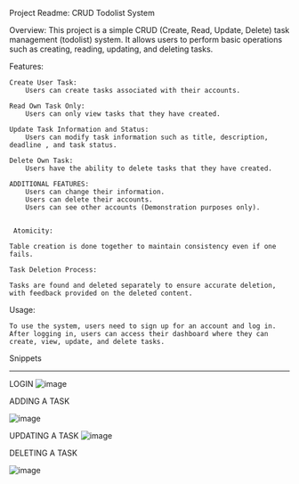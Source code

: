 Project Readme: CRUD Todolist System

Overview:
This project is a simple CRUD (Create, Read, Update, Delete) task management (todolist) system. It allows users to perform basic operations such as creating, reading, updating, and deleting tasks.

Features:

    Create User Task:
        Users can create tasks associated with their accounts.

    Read Own Task Only:
        Users can only view tasks that they have created.

    Update Task Information and Status:
        Users can modify task information such as title, description, deadline , and task status.

    Delete Own Task:
        Users have the ability to delete tasks that they have created.

    ADDITIONAL FEATURES:
        Users can change their information.
        Users can delete their accounts.
        Users can see other accounts (Demonstration purposes only).
        

     Atomicity:

    Table creation is done together to maintain consistency even if one fails.

    Task Deletion Process:

    Tasks are found and deleted separately to ensure accurate deletion, with feedback provided on the deleted content.
    

Usage:

    To use the system, users need to sign up for an account and log in.
    After logging in, users can access their dashboard where they can create, view, update, and delete tasks.



Snippets
_______________________________________________________________________________________________________________________________________________________
LOGIN
![image](https://github.com/drkcutie/JAVAFXDATABASE/assets/114794264/9526db8e-9ee2-4fb0-9b52-3c5ac52afd80 )


ADDING A TASK

![image](https://github.com/drkcutie/JAVAFXDATABASE/assets/114794264/20c0ed17-fa12-474f-8036-4fcc63cb3c76)


UPDATING A TASK
![image](https://github.com/drkcutie/JAVAFXDATABASE/assets/114794264/09eefd20-857f-464c-9975-5a6865dd0970 )


DELETING A TASK

![image](https://github.com/drkcutie/JAVAFXDATABASE/assets/114794264/edf6deb5-9d7f-4d55-8bc5-ca83e23faec8 )





